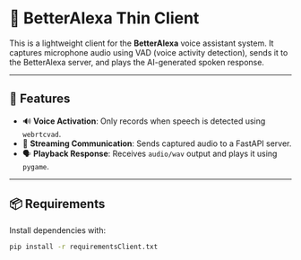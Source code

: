 # 🎤 BetterAlexa Thin Client

This is a lightweight client for the **BetterAlexa** voice assistant system. It captures microphone audio using VAD (voice activity detection), sends it to the BetterAlexa server, and plays the AI-generated spoken response.

---

## 🚀 Features

- 🔊 **Voice Activation**: Only records when speech is detected using `webrtcvad`.
- 📡 **Streaming Communication**: Sends captured audio to a FastAPI server.
- 🗣️ **Playback Response**: Receives `audio/wav` output and plays it using `pygame`.

---

## 📦 Requirements

Install dependencies with:

```bash
pip install -r requirementsClient.txt
